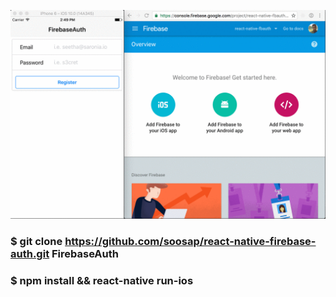 ![Demo](src/images/demo.gif?raw=true "FirebaseAuth")

### $ git clone https://github.com/soosap/react-native-firebase-auth.git FirebaseAuth

### $ npm install && react-native run-ios
